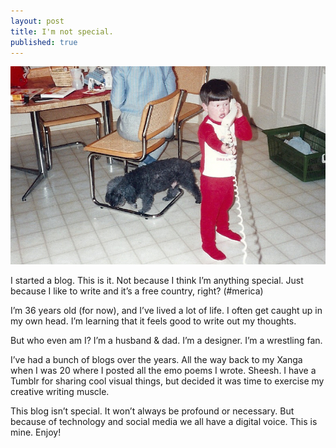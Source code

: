 ```yaml
---
layout: post
title: I'm not special.
published: true
---
```

![scan0007copy.jpg](scan0007copy.jpg)

I started a blog.
This is it.
Not because I think I’m anything special.
Just because I like to write and it’s a free country, right? (#merica)

I’m 36 years old (for now), and I’ve lived a lot of life.
I often get caught up in my own head.
I’m learning that it feels good to write out my thoughts.

But who even am I?
I’m a husband & dad.
I’m a designer.
I’m a wrestling fan.

I’ve had a bunch of blogs over the years. All the way back to my Xanga when I was 20 where I posted all the emo poems I wrote. Sheesh. I have a Tumblr for sharing cool visual things, but decided it was time to exercise my creative writing muscle.

This blog isn’t special.
It won’t always be profound or necessary.
But because of technology and social media we all have a digital voice.
This is mine. Enjoy!
